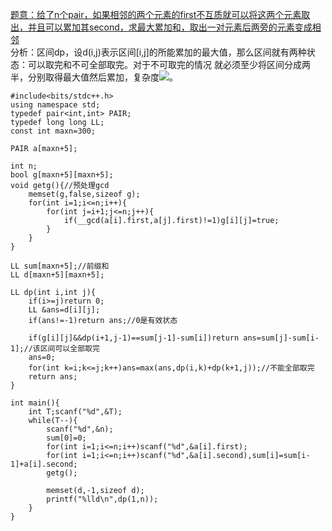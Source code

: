 [题意：给了n个pair，如果相邻的两个元素的first不互质就可以将这两个元素取出，并且可以累加其second，求最大累加和，取出一对元素后两旁的元素变成相邻](http://acm.hdu.edu.cn/showproblem.php?pid=5900)  
分析：区间dp，设d(i,j)表示区间[i,j]的所能累加的最大值，那么区间就有两种状态：可以取完和不可全部取完。对于不可取完的情况
就必须至少将区间分成两半，分别取得最大值然后累加，复杂度<img src="http://latex.codecogs.com/svg.latex?O(n^3)">。  
```
#include<bits/stdc++.h>
using namespace std;
typedef pair<int,int> PAIR;
typedef long long LL;
const int maxn=300;

PAIR a[maxn+5];

int n;
bool g[maxn+5][maxn+5];
void getg(){//预处理gcd
    memset(g,false,sizeof g);
    for(int i=1;i<=n;i++){
        for(int j=i+1;j<=n;j++){
            if(__gcd(a[i].first,a[j].first)!=1)g[i][j]=true;
        }
    }
}

LL sum[maxn+5];//前缀和
LL d[maxn+5][maxn+5];

LL dp(int i,int j){
    if(i>=j)return 0;
    LL &ans=d[i][j];
    if(ans!=-1)return ans;//0是有效状态

    if(g[i][j]&&dp(i+1,j-1)==sum[j-1]-sum[i])return ans=sum[j]-sum[i-1];//该区间可以全部取完
    ans=0;
    for(int k=i;k<=j;k++)ans=max(ans,dp(i,k)+dp(k+1,j));//不能全部取完
    return ans;
}

int main(){
    int T;scanf("%d",&T);
    while(T--){
        scanf("%d",&n);
        sum[0]=0;
        for(int i=1;i<=n;i++)scanf("%d",&a[i].first);
        for(int i=1;i<=n;i++)scanf("%d",&a[i].second),sum[i]=sum[i-1]+a[i].second;
        getg();

        memset(d,-1,sizeof d);
        printf("%lld\n",dp(1,n));
    }
}
```
